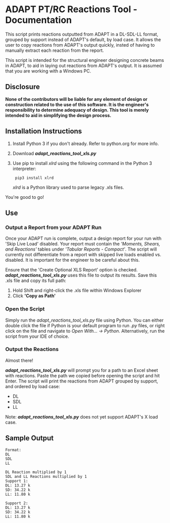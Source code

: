 # ADAPT PT/RC Reactions Tool - Documentation
This script prints reactions outputted from ADAPT in a DL-SDL-LL format, grouped by support instead of ADAPT's default, by load case.
It allows the user to copy reactions from ADAPT's output quickly, insted of having to manually extract each reaction from the report.

This script is intended for the structural engineer designing concrete beams in ADAPT, to aid in laying out reactions from ADAPT's output. It is assumed that you are working with a Windows PC.

## Disclosure
**None of the contributors will be liable for any element of design or construction related to the use of this software. It is the engineer's responsibility to determine adequacy of design. This tool is merely intended to aid in simplifying the design process.**

## Installation Instructions

1. Install Python 3 if you don't already. Refer to python.org for more info.
2. Download ***adapt_reactions_tool_xls.py***
3. Use pip to install *xlrd* using the following command in the Python 3 interpreter:

        pip3 install xlrd
    *xlrd* is a Python library used to parse legacy .xls files.

You're good to go!

## Use

### Output a Report from your ADAPT Run
Once your ADAPT run is complete, output a design report for your run with 'Skip Live Load' disabled. Your report must contain the *'Moments, Shears, and Reactions'* tables under *'Tabular Reports - Compact'*. The script will currently not differentiate from a report with skipped live loads enabled vs. disabled. It is important for the engineer to be careful about this.

Ensure that the 'Create Optional XLS Report' option is checked. ***adapt_reactions_tool_xls.py*** uses this file to output its results. Save this .xls file and copy its full path:

1. Hold Shift and right-click the .xls file within Windows Explorer
2. Click **'Copy as Path'**

### Open the Script
Simply run the *adapt_reactions_tool_xls.py* file using Python. You can either double click the file if Python is your default program to run *.py* files, or right click on the file and navigate to *Open With... -> Python*. Alternatively, run the script from your IDE of choice. 

### Output the Reactions
Almost there!

***adapt_reactions_tool_xls.py*** will prompt you for a path to an Excel sheet with reactions. Paste the path we copied before opening the script and hit Enter. The script will print the reactions from ADAPT grouped by support, and ordered by load case: 
- DL
- SDL
- LL

Note: ***adapt_reactions_tool_xls.py*** does not yet support ADAPT's X load case.

## Sample Output

```
Format:
DL
SDL
LL

DL Reaction multiplied by 1
SDL and LL Reactions multiplied by 1
Support 1:
DL: 13.27 k
SD: 34.22 k
LL: 11.80 k 

Support 2:
DL: 13.27 k
SD: 34.22 k
LL: 11.80 k 
```
